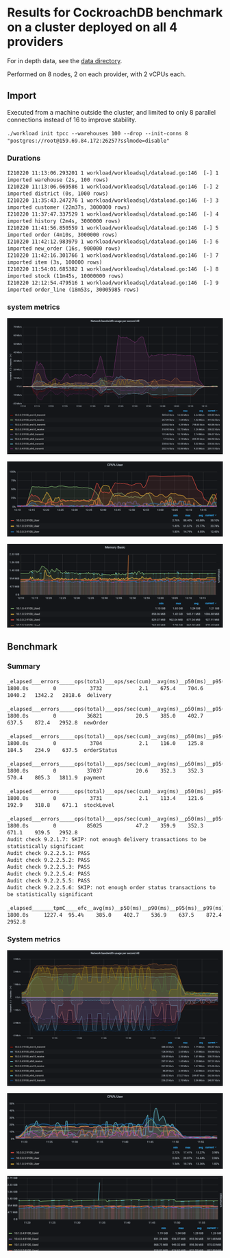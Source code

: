 # Results for CockroachDB benchmark on a cluster deployed on all 4 providers

For in depth data, see the [data directory](data).

Performed on 8 nodes, 2 on each provider, with 2 vCPUs each.

## Import

Executed from a machine outside the cluster, and limited to only 8 parallel connections instead of 16 to improve stability.

`./workload init tpcc --warehouses 100 --drop --init-conns 8 "postgres://root@159.69.84.172:26257?sslmode=disable"`

### Durations

```
I210220 11:13:06.293201 1 workload/workloadsql/dataload.go:146  [-] 1  imported warehouse (2s, 100 rows)
I210220 11:13:06.669586 1 workload/workloadsql/dataload.go:146  [-] 2  imported district (0s, 1000 rows)
I210220 11:35:43.247276 1 workload/workloadsql/dataload.go:146  [-] 3  imported customer (22m37s, 3000000 rows)
I210220 11:37:47.337529 1 workload/workloadsql/dataload.go:146  [-] 4  imported history (2m4s, 3000000 rows)
I210220 11:41:56.850559 1 workload/workloadsql/dataload.go:146  [-] 5  imported order (4m10s, 3000000 rows)
I210220 11:42:12.983979 1 workload/workloadsql/dataload.go:146  [-] 6  imported new_order (16s, 900000 rows)
I210220 11:42:16.301766 1 workload/workloadsql/dataload.go:146  [-] 7  imported item (3s, 100000 rows)
I210220 11:54:01.685382 1 workload/workloadsql/dataload.go:146  [-] 8  imported stock (11m45s, 10000000 rows)
I210220 12:12:54.479516 1 workload/workloadsql/dataload.go:146  [-] 9  imported order_line (18m53s, 30005985 rows)
```

### system metrics
![](media/init/network.png)

![](media/init/cpu.png)

![](media/init/mem.png)

## Benchmark

### Summary

```
_elapsed___errors_____ops(total)___ops/sec(cum)__avg(ms)__p50(ms)__p95(ms)__p99(ms)_pMax(ms)__total
1800.0s        0           3732            2.1    675.4    704.6   1040.2   1342.2   2818.6  delivery

_elapsed___errors_____ops(total)___ops/sec(cum)__avg(ms)__p50(ms)__p95(ms)__p99(ms)_pMax(ms)__total
1800.0s        0          36821           20.5    385.0    402.7    637.5    872.4   2952.8  newOrder

_elapsed___errors_____ops(total)___ops/sec(cum)__avg(ms)__p50(ms)__p95(ms)__p99(ms)_pMax(ms)__total
1800.0s        0           3704            2.1    116.0    125.8    184.5    234.9    637.5  orderStatus

_elapsed___errors_____ops(total)___ops/sec(cum)__avg(ms)__p50(ms)__p95(ms)__p99(ms)_pMax(ms)__total
1800.0s        0          37037           20.6    352.3    352.3    570.4    805.3   1811.9  payment

_elapsed___errors_____ops(total)___ops/sec(cum)__avg(ms)__p50(ms)__p95(ms)__p99(ms)_pMax(ms)__total
1800.0s        0           3731            2.1    113.4    121.6    192.9    318.8    671.1  stockLevel

_elapsed___errors_____ops(total)___ops/sec(cum)__avg(ms)__p50(ms)__p95(ms)__p99(ms)_pMax(ms)__result
1800.0s        0          85025           47.2    359.9    352.3    671.1    939.5   2952.8
Audit check 9.2.1.7: SKIP: not enough delivery transactions to be statistically significant
Audit check 9.2.2.5.1: PASS
Audit check 9.2.2.5.2: PASS
Audit check 9.2.2.5.3: PASS
Audit check 9.2.2.5.4: PASS
Audit check 9.2.2.5.5: PASS
Audit check 9.2.2.5.6: SKIP: not enough order status transactions to be statistically significant

_elapsed_______tpmC____efc__avg(ms)__p50(ms)__p90(ms)__p95(ms)__p99(ms)_pMax(ms)
1800.0s     1227.4  95.4%    385.0    402.7    536.9    637.5    872.4   2952.8
```

### System metrics
![](media/benchmark/network.png)

![](media/benchmark/cpu.png)

![](media/benchmark/mem.png)
